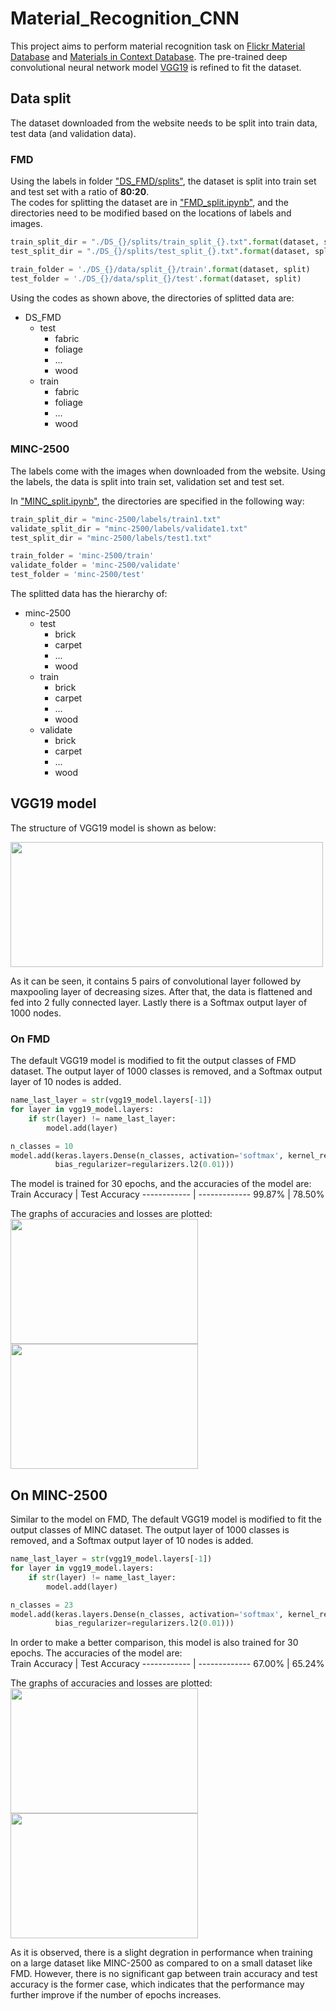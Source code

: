 # Material_Recognition_CNN
This project aims to perform material recognition task on [Flickr Material Database](https://people.csail.mit.edu/lavanya/fmd.html) and [Materials in Context Database](http://opensurfaces.cs.cornell.edu/publications/minc/).
The pre-trained deep convolutional neural network model [VGG19](https://keras.io/api/applications/vgg/) is refined to fit the dataset. 

## Data split
The dataset downloaded from the website needs to be split into train data, test data (and validation data).  
### FMD
Using the labels in folder ["DS_FMD/splits"](https://github.com/StephanieMussi/Material_Recognition_CNN/tree/main/DS_FMD/splits), the dataset is split into train set and test set with a ratio of __80:20__.  
The codes for splitting the dataset are in ["FMD_split.ipynb"](https://github.com/StephanieMussi/Material_Recognition_CNN/blob/main/FMD_split.ipynb), and the directories need to be modified based on the locations of labels and images.  
```python
train_split_dir = "./DS_{}/splits/train_split_{}.txt".format(dataset, split)
test_split_dir = "./DS_{}/splits/test_split_{}.txt".format(dataset, split)

train_folder = './DS_{}/data/split_{}/train'.format(dataset, split) 
test_folder = './DS_{}/data/split_{}/test'.format(dataset, split) 
```
Using the codes as shown above, the directories of splitted data are:  
* DS_FMD
  * test
    * fabric
    * foliage
    * ...
    * wood
  * train
    * fabric
    * foliage
    * ...
    * wood


### MINC-2500
The labels come with the images when downloaded from the website. Using the labels, the data is split into train set, validation set and test set.  

In ["MINC_split.ipynb"](https://github.com/StephanieMussi/Material_Recognition_CNN/blob/main/MINC_split.ipynb), the directories are specified in the following way:  
```python
train_split_dir = "minc-2500/labels/train1.txt"
validate_split_dir = "minc-2500/labels/validate1.txt"
test_split_dir = "minc-2500/labels/test1.txt"

train_folder = 'minc-2500/train'
validate_folder = 'minc-2500/validate'
test_folder = 'minc-2500/test'
```

The splitted data has the hierarchy of:  
* minc-2500
  * test
    * brick
    * carpet
    * ...
    * wood
  * train
    * brick
    * carpet
    * ...
    * wood
  * validate
    * brick
    * carpet
    * ...
    * wood


## VGG19 model
The structure of VGG19 model is shown as below:  

<img src="https://github.com/StephanieMussi/Material_Recognition_CNN/blob/main/Figures/VGG19.png" width="500" height="200">  

As it can be seen, it contains 5 pairs of convolutional layer followed by maxpooling layer of decreasing sizes. After that, the data is flattened and fed into 2 fully connected layer. Lastly there is a Softmax output layer of 1000 nodes.  


### On FMD
The default VGG19 model is modified to fit the output classes of FMD dataset. The output layer of 1000 classes is removed, and a Softmax output layer of 10 nodes is added.  
```python
name_last_layer = str(vgg19_model.layers[-1])
for layer in vgg19_model.layers:
    if str(layer) != name_last_layer:
        model.add(layer)
```
```python
n_classes = 10
model.add(keras.layers.Dense(n_classes, activation='softmax', kernel_regularizer=regularizers.l2(0.01),
          bias_regularizer=regularizers.l2(0.01)))
```

The model is trained for 30 epochs, and the accuracies of the model are:  
Train Accuracy | Test Accuracy
------------ | -------------
99.87% | 78.50%

The graphs of accuracies and losses are plotted:  
<img src="https://github.com/StephanieMussi/Material_Recognition_CNN/blob/main/Figures/FMDAccuracy.png" width="300" height="200">
<img src="https://github.com/StephanieMussi/Material_Recognition_CNN/blob/main/Figures/FMDLoss.png" width="300" height="200">   


## On MINC-2500
Similar to the model on FMD, The default VGG19 model is modified to fit the output classes of MINC dataset. The output layer of 1000 classes is removed, and a Softmax output layer of 10 nodes is added.  
```python
name_last_layer = str(vgg19_model.layers[-1])
for layer in vgg19_model.layers:
    if str(layer) != name_last_layer:
        model.add(layer)
```
```python
n_classes = 23
model.add(keras.layers.Dense(n_classes, activation='softmax', kernel_regularizer=regularizers.l2(0.01),
          bias_regularizer=regularizers.l2(0.01)))
```

In order to make a better comparison, this model is also trained for 30 epochs. The accuracies of the model are:  
Train Accuracy | Test Accuracy
------------ | -------------
67.00% | 65.24%

The graphs of accuracies and losses are plotted:  
<img src="https://github.com/StephanieMussi/Material_Recognition_CNN/blob/main/Figures/MINCAccuracy.png" width="300" height="200">
<img src="https://github.com/StephanieMussi/Material_Recognition_CNN/blob/main/Figures/MINCLoss.png" width="300" height="200"> 

As it is observed, there is a slight degration in performance when training on a large dataset like MINC-2500 as compared to on a small dataset like FMD. However, there is no significant gap between train accuracy and test accuracy is the former case, which indicates that the performance may further improve if the number of epochs increases.
